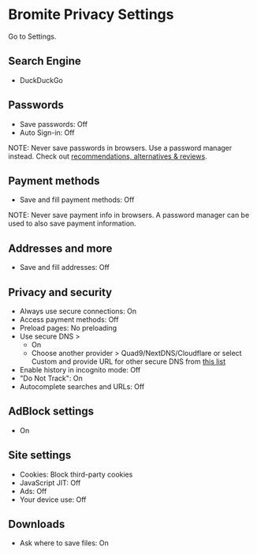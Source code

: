 # Bromite Privacy Settings

Go to Settings.



## Search Engine
- DuckDuckGo



## Passwords
- Save passwords: Off
- Auto Sign-in: Off

NOTE: Never save passwords in browsers. Use a password manager instead. Check out [recommendations, alternatives & reviews](https://github.com/the-weird-aquarian/privacy-settings#recommendations-alternatives--reviews).



## Payment methods
- Save and fill payment methods: Off

NOTE: Never save payment info in browsers. A password manager can be used to also save payment information.



## Addresses and more
- Save and fill addresses: Off



## Privacy and security
- Always use secure connections: On
- Access payment methods: Off
- Preload pages: No preloading
- Use secure DNS >
  - On
  - Choose another provider > Quad9/NextDNS/Cloudflare or select Custom and provide URL for other secure DNS from [this list](https://privacyguides.org/providers/dns/)
- Enable history in incognito mode: Off
- "Do Not Track": On
- Autocomplete searches and URLs: Off



## AdBlock settings
- On



## Site settings
- Cookies: Block third-party cookies
- JavaScript JIT: Off
- Ads: Off
- Your device use: Off



## Downloads
- Ask where to save files: On
